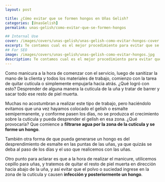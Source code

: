 ```yaml
---
layout: post

title: ¿Cómo evitar que se formen hongos en Uñas Gelish?
categories: [UnasGelish]
permalink: unas-gelish/como-evitar-que-se-formen-hongos

## Internal Use
cover: /images/covers/unas-gelish/unas-gelish-como-evitar-hongos-cover.jpg
excerpt: Te contamos cual es el mejor procedimiento para evitar que se formen hongos en una aplicación de Uñas Gelish o esmalte semipermanente.
## For SEO
image: /images/covers/unas-gelish/unas-gelish-como-evitar-hongos.jpg
description: Te contamos cual es el mejor procedimiento para evitar que se formen hongos en una aplicación de Uñas Gelish o esmalte semipermanente.
---
```


Como manicura a la hora de comenzar con el servicio, luego de sanitizar la mano de la clienta y todos los materiales de trabajo, comienzo con la tarea de quitar cutícula o simplemente empujarla hacia atrás. ¿Qué logró con esto? Desprender de alguna manera la cutícula de la uña y tratar de barrer y sacar todo ese resto de piel muerta.

Muchas no acostumbran a realizar este tipo de trabajo, pero haciéndolo evitamos que una vez hayamos colocado el gelish o esmalte semipermanente, y conforme pasen los días, no se produzca el crecimiento sobre la cutícula y pueda desprender el gelish en esa zona. ¿Qué provocaría? Que comience a **filtrarse agua por la zona de la cutícula y se forme un hongo**.

También otra forma de que pueda generarse un hongo es del desprendimiento de esmalte en las puntas de las uñas, ya que quizás se deba al paso de los días y el uso que realicemos con las uñas.

Otro punto para aclarar es que a la hora de realizar el manicure, utilicemos cepillo para uñas, y tratemos de quitar el resto de piel muerta en dirección hacia abajo de la uña, y así evitar que el polvo o suciedad ingrese en la zona de la cutícula y causen **infección y posteriormente un hongo**.
